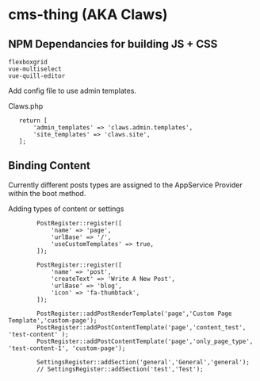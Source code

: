 # cms-thing (AKA Claws)


## NPM Dependancies for building JS + CSS

```
flexboxgrid
vue-multiselect
vue-quill-editor
```


Add config file to use admin templates.

Claws.php 
 ```
    return [
        'admin_templates' => 'claws.admin.templates',
        'site_templates' => 'claws.site',
    ];
```

## Binding Content
Currently different posts types are assigned to the AppService Provider within the boot method.

Adding types of content or settings
```
        PostRegister::register([
            'name' => 'page',
            'urlBase' => '/',
            'useCustomTemplates' => true,
        ]);

        PostRegister::register([
            'name' => 'post',
            'createText' => 'Write A New Post',
            'urlBase' => 'blog',
            'icon' => 'fa-thumbtack',
        ]);

        PostRegister::addPostRenderTemplate('page','Custom Page Template','custom-page');
        PostRegister::addPostContentTemplate('page','content_test', 'test-content' );
        PostRegister::addPostContentTemplate('page','only_page_type', 'test-content-1', 'custom-page');

        SettingsRegister::addSection('general','General','general');
        // SettingsRegister::addSection('test','Test');
```



